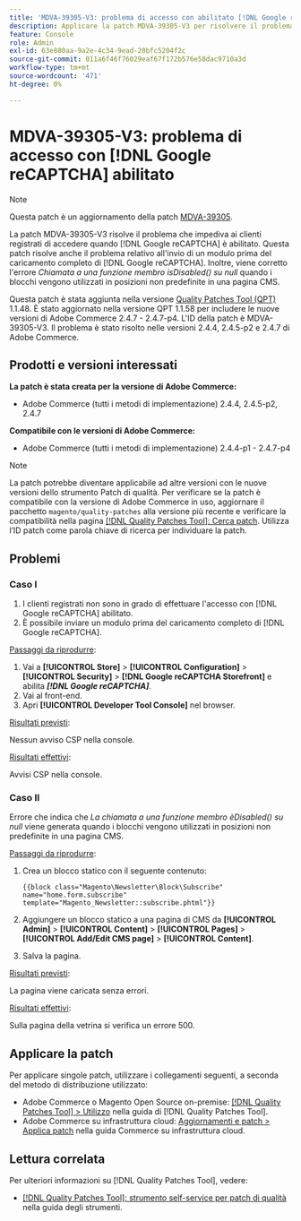 ```yaml
---
title: 'MDVA-39305-V3: problema di accesso con abilitato [!DNL Google reCAPTCHA]'
description: Applicare la patch MDVA-39305-V3 per risolvere il problema di Adobe Commerce che impedisce ai clienti registrati di accedere quando  [!DNL Google reCAPTCHA]  è abilitato. Questa patch risolve anche il problema relativo all'invio di un modulo prima del caricamento completo di  [!DNL Google reCAPTCHA] . Inoltre, viene corretto l’errore *Chiamata a una funzione membro isDisabled() su null* quando i blocchi vengono utilizzati in posizioni non predefinite su una pagina CMS.
feature: Console
role: Admin
exl-id: 63e880aa-9a2e-4c34-9ead-20bfc5204f2c
source-git-commit: 011a6f46f76029eaf67f172b576e58dac9710a3d
workflow-type: tm+mt
source-wordcount: '471'
ht-degree: 0%

---
```


# MDVA-39305-V3: problema di accesso con [!DNL Google reCAPTCHA] abilitato

>[!NOTE]
>
>Questa patch è un aggiornamento della patch [MDVA-39305](/help/tools/quality-patches-tool/patches-available-in-qpt/v1-1-1/mdva-39305-login-issues-with-enabled-google-recaptcha.md).

La patch MDVA-39305-V3 risolve il problema che impediva ai clienti registrati di accedere quando [!DNL Google reCAPTCHA] è abilitato. Questa patch risolve anche il problema relativo all&#39;invio di un modulo prima del caricamento completo di [!DNL Google reCAPTCHA]. Inoltre, viene corretto l&#39;errore *Chiamata a una funzione membro isDisabled() su null* quando i blocchi vengono utilizzati in posizioni non predefinite in una pagina CMS.

Questa patch è stata aggiunta nella versione [Quality Patches Tool (QPT)](https://experienceleague.adobe.com/en/docs/commerce-operations/tools/quality-patches-tool/quality-patches-tool-to-self-serve-quality-patches) 1.1.48. È stato aggiornato nella versione QPT 1.1.58 per includere le nuove versioni di Adobe Commerce 2.4.7 - 2.4.7-p4. L&#39;ID della patch è MDVA-39305-V3. Il problema è stato risolto nelle versioni 2.4.4, 2.4.5-p2 e 2.4.7 di Adobe Commerce.

## Prodotti e versioni interessati

**La patch è stata creata per la versione di Adobe Commerce:**

* Adobe Commerce (tutti i metodi di implementazione) 2.4.4, 2.4.5-p2, 2.4.7

**Compatibile con le versioni di Adobe Commerce:**

* Adobe Commerce (tutti i metodi di implementazione) 2.4.4-p1 - 2.4.7-p4

>[!NOTE]
>
>La patch potrebbe diventare applicabile ad altre versioni con le nuove versioni dello strumento Patch di qualità. Per verificare se la patch è compatibile con la versione di Adobe Commerce in uso, aggiornare il pacchetto `magento/quality-patches` alla versione più recente e verificare la compatibilità nella pagina [[!DNL Quality Patches Tool]: Cerca patch](https://experienceleague.adobe.com/en/docs/commerce-operations/tools/quality-patches-tool/quality-patches-tool-to-self-serve-quality-patches). Utilizza l’ID patch come parola chiave di ricerca per individuare la patch.

## Problemi

### Caso I

1. I clienti registrati non sono in grado di effettuare l&#39;accesso con [!DNL Google reCAPTCHA] abilitato.
1. È possibile inviare un modulo prima del caricamento completo di [!DNL Google reCAPTCHA].

<u>Passaggi da riprodurre</u>:

1. Vai a **[!UICONTROL Store]** > **[!UICONTROL Configuration]** > **[!UICONTROL Security]** > **[!DNL Google reCAPTCHA Storefront]** e abilita ***[!DNL Google reCAPTCHA]***.
1. Vai al front-end.
1. Apri **[!UICONTROL Developer Tool Console]** nel browser.

<u>Risultati previsti</u>:

Nessun avviso CSP nella console.

<u>Risultati effettivi</u>:

Avvisi CSP nella console.

### Caso II

Errore che indica che *La chiamata a una funzione membro èDisabled() su null* viene generata quando i blocchi vengono utilizzati in posizioni non predefinite in una pagina CMS.

<u>Passaggi da riprodurre</u>:

1. Crea un blocco statico con il seguente contenuto:

   ```
   {{block class="Magento\Newsletter\Block\Subscribe" name="home.form.subscribe"
   template="Magento_Newsletter::subscribe.phtml"}}
   ```

1. Aggiungere un blocco statico a una pagina di CMS da **[!UICONTROL Admin]** > **[!UICONTROL Content]** > **[!UICONTROL Pages]** > **[!UICONTROL Add/Edit CMS page]** > **[!UICONTROL Content]**.
1. Salva la pagina.

<u>Risultati previsti</u>:

La pagina viene caricata senza errori.

<u>Risultati effettivi</u>:

Sulla pagina della vetrina si verifica un errore 500.

## Applicare la patch

Per applicare singole patch, utilizzare i collegamenti seguenti, a seconda del metodo di distribuzione utilizzato:

* Adobe Commerce o Magento Open Source on-premise: [[!DNL Quality Patches Tool] > Utilizzo](/help/tools/quality-patches-tool/usage.md) nella guida di [!DNL Quality Patches Tool].
* Adobe Commerce su infrastruttura cloud: [Aggiornamenti e patch > Applica patch](https://experienceleague.adobe.com/docs/commerce-cloud-service/user-guide/develop/upgrade/apply-patches.html) nella guida Commerce su infrastruttura cloud.

## Lettura correlata

Per ulteriori informazioni su [!DNL Quality Patches Tool], vedere:

* [[!DNL Quality Patches Tool]: strumento self-service per patch di qualità](/help/tools/quality-patches-tool/quality-patches-tool-to-self-serve-quality-patches.md) nella guida degli strumenti.
